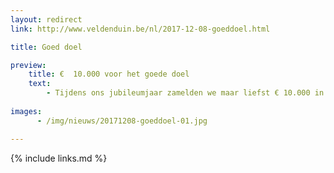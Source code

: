 ```yaml
---
layout: redirect
link: http://www.veldenduin.be/nl/2017-12-08-goeddoel.html

title: Goed doel

preview:
    title: €  10.000 voor het goede doel
    text: 
        - Tijdens ons jubileumjaar zamelden we maar liefst € 10.000 in voor Zorghuis Oostende en Huis aan Zee. 
        
images:
      - /img/nieuws/20171208-goeddoel-01.jpg

---
```


{% include links.md %}


